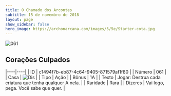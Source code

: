 ```yaml
---
title: O Chamado dos Arcontes
subtitle: 15 de novembro de 2018
layout: page
show_sidebar: false
hero_image: https://archonarcana.com/images/5/5e/Starter-cota.jpg
---
```


![061](https://cdn.keyforgegame.com/media/card_front/pt/341_061_HM8RPQWR5X46_pt.png)

## Corações Culpados

|----|----|
| ID | c1494f7b-eb87-4c64-9405-871579af1f80 |
| Número | 061 |
| Casa | ![Dis](https://archonarcana.com/images/thumb/e/e8/Dis.png/22px-Dis.png "Dis") |
| Tipo | Ação |
| Bônus | 1A |
| Texto | Jogar: Destrua cada criatura que tenha qualquer A nela. |
| Raridade | Rara |
| Dizeres | Vai logo, pega. Você sabe que quer. |